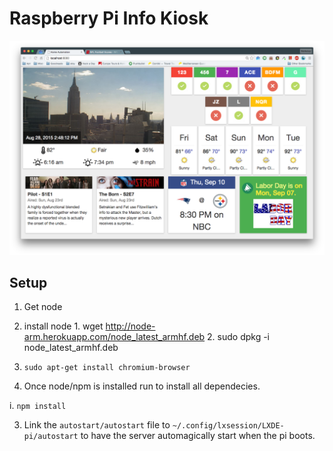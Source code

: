 # Raspberry Pi Info Kiosk

![Alt text](/screenshots/screenshot.png?raw=true "Screen")

## Setup
1. Get node

  1. install node
    1. wget http://node-arm.herokuapp.com/node_latest_armhf.deb 
    2. sudo dpkg -i node_latest_armhf.deb
  2. `sudo apt-get install chromium-browser`

2. Once node/npm is installed run to install all dependecies. 

  i. `npm install`

3. Link the `autostart/autostart` file to `~/.config/lxsession/LXDE-pi/autostart` to have the server automagically start when the pi boots.




